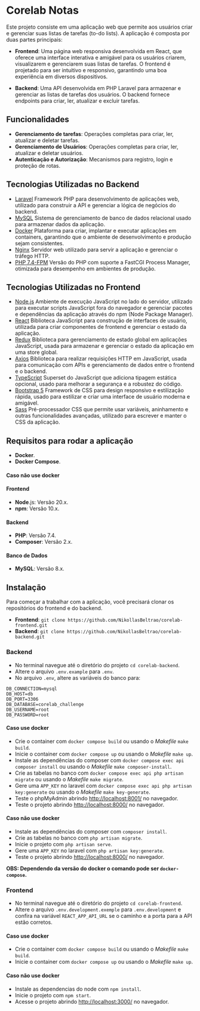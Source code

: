 # Corelab Notas

Este projeto consiste em uma aplicação web que permite aos usuários criar e gerenciar suas listas de tarefas (to-do lists). A aplicação é composta por duas partes principais:

- **Frontend**: Uma página web responsiva desenvolvida em React, que oferece uma interface interativa e amigável para os usuários criarem, visualizarem e gerenciarem suas listas de tarefas. O frontend é projetado para ser intuitivo e responsivo, garantindo uma boa experiência em diversos dispositivos.

- **Backend**: Uma API desenvolvida em PHP Laravel para armazenar e gerenciar as listas de tarefas dos usuários. O backend fornece endpoints para criar, ler, atualizar e excluir tarefas.

## Funcionalidades
- **Gerenciamento de tarefas**: Operações completas para criar, ler, atualizar e deletar tarefas.
- **Gerenciamento de Usuários**: Operações completas para criar, ler, atualizar e deletar usuários.
- **Autenticação e Autorização**: Mecanismos para registro, login e proteção de rotas.

## Tecnologias Utilizadas no Backend
- [Laravel](https://laravel.com/) Framework PHP para desenvolvimento de aplicações web, utilizado para construir a API e gerenciar a lógica de negócios do backend.
- [MySQL](https://www.mysql.com/) Sistema de gerenciamento de banco de dados relacional usado para armazenar dados da aplicação.
- [Docker](https://www.docker.com/) Plataforma para criar, implantar e executar aplicações em containers, garantindo que o ambiente de desenvolvimento e produção sejam consistentes.
- [Nginx](https://nginx.org/) Servidor web utilizado para servir a aplicação e gerenciar o tráfego HTTP.
- [PHP 7.4-FPM](https://www.php.net/) Versão do PHP com suporte a FastCGI Process Manager, otimizada para desempenho em ambientes de produção.

## Tecnologias Utilizadas no Frontend
- [Node.js](https://nodejs.org/pt) Ambiente de execução JavaScript no lado do servidor, utilizado para executar scripts JavaScript fora do navegador e gerenciar pacotes e dependências da aplicação através do npm (Node Package Manager).
- [React](https://react.dev/) Biblioteca JavaScript para construção de interfaces de usuário, utilizada para criar componentes de frontend e gerenciar o estado da aplicação.
- [Redux](https://redux.js.org/) Biblioteca para gerenciamento de estado global em aplicações JavaScript, usada para armazenar e gerenciar o estado da aplicação em uma store global.
- [Axios](https://axios-http.com/) Biblioteca para realizar requisições HTTP em JavaScript, usada para comunicação com APIs e gerenciamento de dados entre o frontend e o backend.
- [TypeScript](https://www.typescriptlang.org/) Superset do JavaScript que adiciona tipagem estática opcional, usado para melhorar a segurança e a robustez do código.
- [Bootstrap 5](https://getbootstrap.com/) Framework de CSS para design responsivo e estilização rápida, usado para estilizar e criar uma interface de usuário moderna e amigável.
- [Sass](https://sass-lang.com/) Pré-processador CSS que permite usar variáveis, aninhamento e outras funcionalidades avançadas, utilizado para escrever e manter o CSS da aplicação.

## Requisitos para rodar a aplicação
- **Docker**.
- **Docker Compose**.
#### Caso não use docker
#### Frontend
- **Node**.js: Versão 20.x.
- **npm**: Versão 10.x.
#### Backend
- **PHP**: Versão 7.4.
- **Composer**: Versão 2.x.
#### Banco de Dados
- **MySQL**: Versão 8.x.

## Instalação
Para começar a trabalhar com a aplicação, você precisará clonar os repositórios do frontend e do backend.
- **Frontend**: `git clone https://github.com/NikollasBeltrao/corelab-frontend.git`
- **Backend**: `git clone https://github.com/NikollasBeltrao/corelab-backend.git`


### Backend
- No terminal navegue até o diretório do projeto `cd corelab-backend`.
- Altere o arquivo `.env.example` para `.env`.
- No arquivo `.env`, altere as variáveis do banco para:
```
DB_CONNECTION=mysql
DB_HOST=db
DB_PORT=3306
DB_DATABASE=corelab_challenge
DB_USERNAME=root
DB_PASSWORD=root
```
#### Caso use docker

- Crie o container com `docker compose build` ou usando o *Makefile* `make build`.
- Inicie o container com `docker compose up` ou usando o *Makefile* `make up`.
- Instale as dependências  do composer com `docker compose exec api composer install` ou usando o *Makefile* `make composer-install`.
- Crie as tabelas no banco com `docker compose exec api php artisan migrate` ou  usando o *Makefile* `make migrate`.
- Gere uma `APP_KEY` no laravel com `docker compose exec api php artisan key:generate`  ou  usando o *Makefile* `make key-generate`.
- Teste o phpMyAdmin abrindo [http://localhost:8001/](http://localhost:8001/) no navegador.
- Teste o projeto abrindo [http://localhost:8000/](http://localhost:8000/) no navegador.

#### Caso não use docker
- Instale as dependências  do composer com `composer install`.
- Crie as tabelas no banco com `php artisan migrate`.
- Inicie o projeto com `php artisan serve`.
- Gere uma `APP_KEY` no laravel com `php artisan key:generate`.
- Teste o projeto abrindo [http://localhost:8000/](http://localhost:8000/) no navegador.

**OBS: Dependendo da versão do docker o comando pode ser `docker-compose`.**

### Frontend
- No terminal navegue até o diretório do projeto `cd corelab-frontend`.
- Altere o arquivo `.env.development.exemple` para `.env.development` e confira na variável `REACT_APP_API_URL` se o caminho e a porta para a API estão corretos.

#### Caso use docker
- Crie o container com `docker compose build` ou usando o *Makefile* `make build`.
- Inicie o container com `docker compose up` ou usando o *Makefile* `make up`.

#### Caso não use docker
- Instale as dependencias do node com `npm install`.
- Inicie o projeto com `npm start`.
- Acesse o projeto abrindo [http://localhost:3000/](http://localhost:3000/) no navegador.